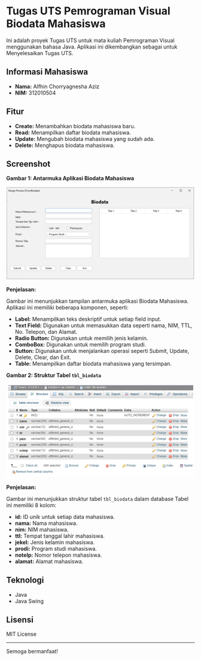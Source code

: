 # Tugas UTS Pemrograman Visual Biodata Mahasiswa 
Ini adalah proyek Tugas UTS untuk mata kuliah Pemrograman Visual menggunakan bahasa Java. Aplikasi ini dikembangkan sebagai untuk Menyelesaikan Tugas UTS.


## Informasi Mahasiswa

- **Nama:** Alfhin Chorryagnesha Aziz
- **NIM:** 312010504

## Fitur

- **Create:** Menambahkan biodata mahasiswa baru.
- **Read:** Menampilkan daftar biodata mahasiswa.
- **Update:** Mengubah biodata mahasiswa yang sudah ada.
- **Delete:** Menghapus biodata mahasiswa.

## Screenshot

**Gambar 1: Antarmuka Aplikasi Biodata Mahasiswa**

![Antarmuka Aplikasi Biodata Mahasiswa](img/biodata.PNG)

**Penjelasan:**

Gambar ini menunjukkan tampilan antarmuka aplikasi Biodata Mahasiswa. Aplikasi ini memiliki beberapa komponen, seperti:

- **Label:** Menampilkan teks deskriptif untuk setiap field input.
- **Text Field:** Digunakan untuk memasukkan data seperti nama, NIM, TTL, No. Telepon, dan Alamat.
- **Radio Button:** Digunakan untuk memilih jenis kelamin.
- **ComboBox:** Digunakan untuk memilih program studi.
- **Button:** Digunakan untuk menjalankan operasi seperti Submit, Update, Delete, Clear, dan Exit.
- **Table:** Menampilkan daftar biodata mahasiswa yang tersimpan.

**Gambar 2: Struktur Tabel `tbl_biodata`**

![Struktur Tabel tbl_biodata](img/tabel.PNG)

**Penjelasan:**

Gambar ini menunjukkan struktur tabel `tbl_biodata` dalam database Tabel ini memiliki 8 kolom:

- **id:** ID unik untuk setiap data mahasiswa.
- **nama:** Nama mahasiswa.
- **nim:** NIM mahasiswa.
- **ttl:** Tempat tanggal lahir mahasiswa.
- **jekel:** Jenis kelamin mahasiswa.
- **prodi:** Program studi mahasiswa.
- **notelp:** Nomor telepon mahasiswa.
- **alamat:** Alamat mahasiswa. 

## Teknologi

- Java
- Java Swing

## Lisensi

MIT License

---

Semoga bermanfaat!